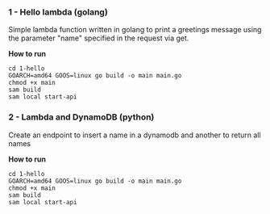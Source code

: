 
### 1 - Hello lambda (golang)
<p>Simple lambda function written in golang to print a greetings message using the parameter "name" specified in the request via get.</p>
<strong><p>How to run</p></strong>
<code>cd 1-hello</code><br />
<code>GOARCH=amd64 GOOS=linux go build -o main main.go</code><br />
<code>chmod +x main</code><br />
<code>sam build</code><br />
<code>sam local start-api</code><br />

### 2 - Lambda and DynamoDB (python)
<p>Create an endpoint to insert a name in a dynamodb and another to return all names</p>
<strong><p>How to run</p></strong>
<code>cd 1-hello</code><br />
<code>GOARCH=amd64 GOOS=linux go build -o main main.go</code><br />
<code>chmod +x main</code><br />
<code>sam build</code><br />
<code>sam local start-api</code><br />
